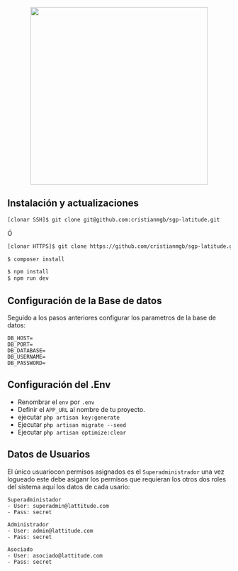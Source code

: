 <p align="center">
	<a href="https://lattitude.co/" target="_blank">
		<img src="https://mlcrrsavqvrs.i.optimole.com/1gxDIR8--KmHYQzM/w:auto/h:auto/q:82/https://lattitude.co/contenido/wp-content/uploads/2020/06/logo.svg" width="400">
	</a>
</p>

## Instalación y actualizaciones

```bash
[clonar SSH]$ git clone git@github.com:cristianmgb/sgp-latitude.git
```
Ó
```bash
[clonar HTTPS]$ git clone https://github.com/cristianmgb/sgp-latitude.git
```
```bash
$ composer install
```
```bash
$ npm install
$ npm run dev
```
## Configuración de la Base de datos

Seguido a los pasos anteriores configurar los parametros de la base de datos:

```
DB_HOST=
DB_PORT=
DB_DATABASE=
DB_USERNAME=
DB_PASSWORD=
```

## Configuración del .Env

- Renombrar el `env` por `.env`
- Definir el `APP_URL` al nombre de tu proyecto.
- ejecutar `php artisan key:generate`
- Ejecutar `php artisan migrate --seed`
- Ejecutar `php artisan optimize:clear`

## Datos de Usuarios

El único usuariocon permisos asignados es el `Superadministrador` una vez logueado este debe asiganr los permisos que requieran los otros dos roles del sistema aquí los datos de cada usario:

```
Superadministador
- User: superadmin@lattitude.com
- Pass: secret

Administrador
- User: admin@lattitude.com
- Pass: secret

Asociado
- User: asociado@lattitude.com
- Pass: secret
```
